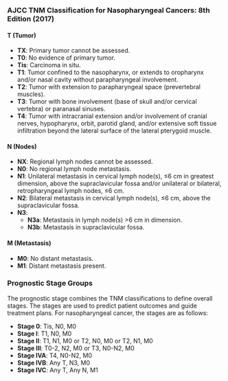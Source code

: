 ### AJCC TNM Classification for Nasopharyngeal Cancers: 8th Edition (2017)

#### T (Tumor)
- **TX**: Primary tumor cannot be assessed.
- **T0**: No evidence of primary tumor.
- **Tis**: Carcinoma in situ.
- **T1**: Tumor confined to the nasopharynx, or extends to oropharynx and/or nasal cavity without parapharyngeal involvement.
- **T2**: Tumor with extension to parapharyngeal space (prevertebral muscles).
- **T3**: Tumor with bone involvement (base of skull and/or cervical vertebra) or paranasal sinuses.
- **T4**: Tumor with intracranial extension and/or involvement of cranial nerves, hypopharynx, orbit, parotid gland, and/or extensive soft tissue infiltration beyond the lateral surface of the lateral pterygoid muscle.

#### N (Nodes)
- **NX**: Regional lymph nodes cannot be assessed.
- **N0**: No regional lymph node metastasis.
- **N1**: Unilateral metastasis in cervical lymph node(s), ≤6 cm in greatest dimension, above the supraclavicular fossa and/or unilateral or bilateral, retropharyngeal lymph nodes, ≤6 cm.
- **N2**: Bilateral metastasis in cervical lymph node(s), ≤6 cm, above the supraclavicular fossa.
- **N3**: 
  - **N3a**: Metastasis in lymph node(s) >6 cm in dimension.
  - **N3b**: Metastasis in supraclavicular fossa.

#### M (Metastasis)
- **M0**: No distant metastasis.
- **M1**: Distant metastasis present.

### Prognostic Stage Groups
The prognostic stage combines the TNM classifications to define overall stages. The stages are used to predict patient outcomes and guide treatment plans. For nasopharyngeal cancer, the stages are as follows:

- **Stage 0**: Tis, N0, M0
- **Stage I**: T1, N0, M0
- **Stage II**: T1, N1, M0 or T2, N0, M0 or T2, N1, M0
- **Stage III**: T0-2, N2, M0 or T3, N0-N2, M0
- **Stage IVA**: T4, N0-N2, M0
- **Stage IVB**: Any T, N3, M0
- **Stage IVC**: Any T, Any N, M1